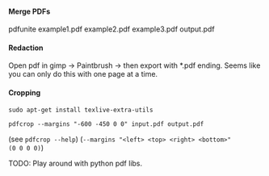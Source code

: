 #### Merge PDFs

pdfunite example1.pdf example2.pdf example3.pdf output.pdf

#### Redaction

Open pdf in gimp -> Paintbrush -> then export with *.pdf ending.
Seems like you can only do this with one page at a time.

#### Cropping

```
sudo apt-get install texlive-extra-utils
```

```
pdfcrop --margins "-600 -450 0 0" input.pdf output.pdf
```

(see `pdfcrop --help`)
(`--margins "<left> <top> <right> <bottom>"                    (0 0 0 0)`)

TODO: Play around with python pdf libs.

